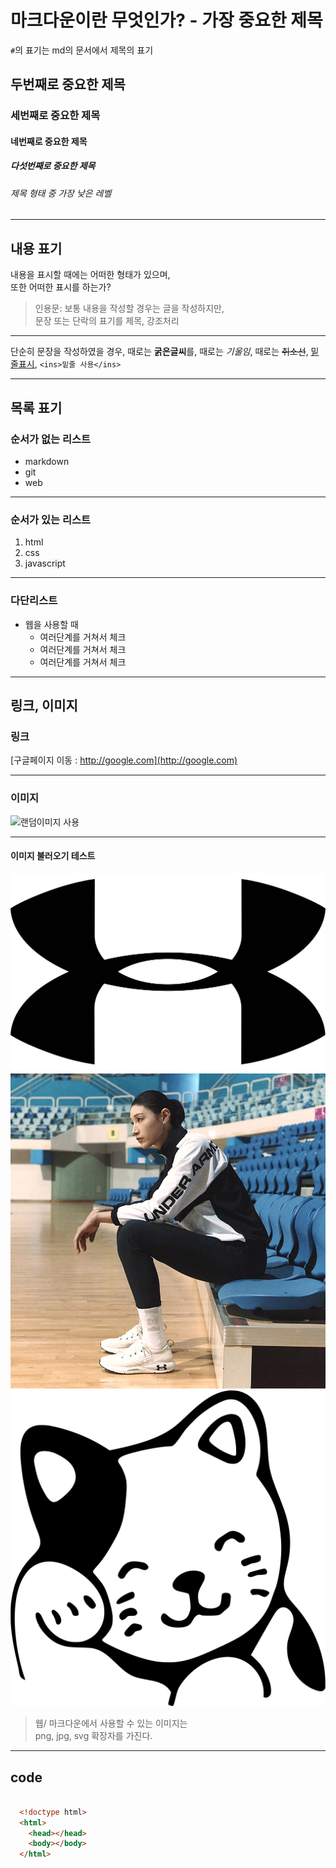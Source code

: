 # 마크다운이란 무엇인가? - 가장 중요한 제목
`#`의 표기는 md의 문서에서 제목의 표기

## 두번째로 중요한 제목
### 세번째로 중요한 제목
#### 네번째로 중요한 제목
##### 다섯번째로 중요한 제목
###### 제목 형태 중 가장 낮은 레벨

---

## 내용 표기
내용을 표시할 때에는 어떠한 형태가 있으며, <br />
또한 어떠한 표시를 하는가?

> 인용문: 보통 내용을 작성할 경우는 글을 작성하지만, <br />
문장 또는 단락의 표기를 제목, 강조처리

---

단순히 문장을 작성하였을 경우, 때로는 **굵은글씨**를,
때로는 *기울임*, 때로는 ~~취소선~~, <ins>밑줄표시</ins>, `<ins>밑줄 사용</ins>`

---

## 목록 표기

### 순서가 없는 리스트

- markdown
- git
- web

---

### 순서가 있는 리스트

1. html
2. css
3. javascript

---

### 다단리스트

- 웹을 사용할 때
  - 여러단계를 거쳐서 체크
  - 여러단계를 거쳐서 체크
  - 여러단계를 거쳐서 체크

---

## 링크, 이미지

### 링크

[구글페이지 이동 : http://google.com](http://google.com)

---

### 이미지

![랜덤이미지 사용](http://picsum.photos/200/300)

---

#### 이미지 불러오기 테스트

![언더아머](./img/Under_Armour_logo.png)
![김연경](./img/20208_1_org.jpg)
![벡터](./img/1801287.svg)

> 웹/ 마크다운에서 사용할 수 있는 이미지는 <br />
png, jpg, svg 확장자를 가진다.

---

## code

``` html

  <!doctype html>
  <html>
    <head></head>
    <body></body>
  </html>

```